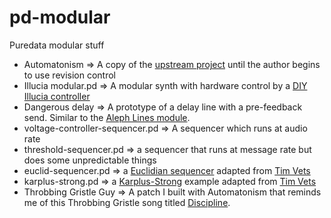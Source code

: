 # pd-modular

Puredata modular stuff

* Automatonism => A copy of the [upstream project](https://www.automatonism.com/) until the author begins to use revision control
* Illucia modular.pd => A modular synth with hardware control by a [DIY Illucia controller](http://www.illucia.com/)
* Dangerous delay => A prototype of a delay line with a pre-feedback send. Similar to the [Aleph Lines module](https://monome.org/docs/aleph/lines/).
* voltage-controller-sequencer.pd => A sequencer which runs at audio rate
* threshold-sequencer.pd => a sequencer that runs at message rate but does some unpredictable things
* euclid-sequencer.pd => a [Euclidian sequencer](https://en.wikipedia.org/wiki/Euclidean_rhythm) adapted from [Tim Vets](http://www.timvets.net/software/euclid.php?page=software)
* karplus-strong.pd => a [Karplus-Strong](https://en.wikipedia.org/wiki/Karplus%E2%80%93Strong_string_synthesis) example adapted from [Tim Vets](http://www.timvets.net/video/puredata4.php?page=software)
* Throbbing Gristle Guy => A patch I built with Automatonism that reminds me of this Throbbing Gristle song titled [Discipline](https://www.youtube.com/watch?v=xOFv87DsqNs).
